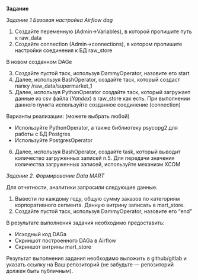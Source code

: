 **Задание**

_Задание 1 Базовая настройка Airflow dag_

1. Создайте переменную (Admin->Variables), в которой пропишите путь к raw_data
2. Создайте connection (Admin->connections), в котором пропишите настройки соединения к БД raw_store

В новом созданном DAGe

3. Создайте пустой таск, используя DammyOperator, назовите его start
4. Далее, используя BashOperator, создайте таск, который создаст папку /raw_data/supermarket_1
5. Далее, используя PythonOperator создайте таск, который загружает данные из csv файла (_Yandex_) в raw_store как есть. При выполнении данного пункта используйте созданное соединение (connection)

Варианты реализации: (можете выбрать любой)

* Используйте PythonOperator, а также библиотеку psycopg2 для работы с БД Postgres
* Используйте PostgresOperator


6. Далее, используя BashOperator, создайте task, который выводит количество загруженных записей п.5. Для передачи значения количества загруженных записей, используйте механизм XCOM

_Задание 2. Формирование Data MART_

Для отчетности, аналитики запросили следующие данные.

1. Вывести по каждому году, общую сумму заказов по категориям корпоративного сегмента. Данную витрину записать в mart_store.
2. Создайте пустой таск, используя DammyOperator, назовите его “end”

В результате выполнения задания необходимо предоставить:
* Исходный код DAGa
* Скриншот построенного DAGa в Airflow
* Скриншот витрины mart_store

Результат выполнения задания необходимо выложить в github/gitlab и указать ссылку на Ваш репозиторий (не забудьте — репозиторий должен быть публичным).
